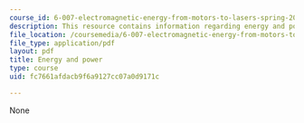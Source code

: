 ```yaml
---
course_id: 6-007-electromagnetic-energy-from-motors-to-lasers-spring-2011
description: This resource contains information regarding energy and power.
file_location: /coursemedia/6-007-electromagnetic-energy-from-motors-to-lasers-spring-2011/fc7661afdacb9f6a9127cc07a0d9171c_MIT6_007S11_lec02.pdf
file_type: application/pdf
layout: pdf
title: Energy and power
type: course
uid: fc7661afdacb9f6a9127cc07a0d9171c

---
```

None